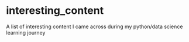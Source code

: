 # interesting_content
A list of interesting content I came across during my python/data science learning journey
